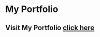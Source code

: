 # My Portfolio 

 ## Visit My Portfolio [click here](https://portfolio-sanjay-varma.vercel.app/)














<!-- 
     "predeploy": "npm run build",
    "deploy": "gh-pages -d build",
     "gh-pages": "^6.1.1",
      "homepage": "https://SanjayvVarma.github.io/Portfolio",
       -->